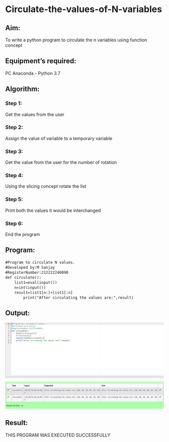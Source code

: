 # Circulate-the-values-of-N-variables
## Aim:
To write a python program to circulate the n variables using function concept
## Equipment’s required:
PC
Anaconda - Python 3.7
## Algorithm: 
### Step 1: 
Get the values from the user
### Step 2: 
Assign the value of variable to a temporary variable
### Step 3: 
Get the value from the user for the number of rotation
### Step 4: 
Using the slicing concept rotate the list
### Step 5: 
Print both the values it would be interchanged
### Step 6: 
End the program
## Program:
```
#Program to circulate N values.
#Developed by:M Sanjay
#RegisterNumber:212222240090
def circulate():
    list1=eval(input())
    n=int(input())
    result=list1[n:]+list1[:n]
        print("After circulating the values are:",result)
```
## Output:
![OUTPUT](./Exp.png)


## Result:
THIS PROGRAM WAS EXECUTED SUCCESSFULLY